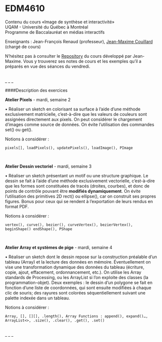 EDM4610
=======

Contenu du cours «Image de synthèse et interactivité»<br>
UQAM - Université du Québec à Montréal<br>
Programme de Baccalauréat en médias interactifs

Enseignants : Jean-François Renaud (professeur), <a href="https://github.com/jmcouillard">Jean-Maxime Couillard</a> (chargé de cours)

N’hésitez pas à consulter le <a href="https://github.com/jmcouillard/EDM4610">Repository</a> du cours développé par Jean-Maxime. Vous y trouverez ses notes de cours et les exemples qu’il a préparés en vue des séances du vendredi.<br>

<br>
_ _ _

####Description des exercices

**Atelier Pixels** - mardi, semaine 2

• Réaliser un sketch en colorisant sa surface à l’aide d’une méthode exclusivement matricielle, c’est-à-dire que les valeurs de couleurs sont assignées directement aux pixels. On peut considérer le chargement d’images comme source de données. On évite l’utilisation des commandes set() ou get().

Notions à considérer :

`pixels[], loadPixels(), updatePixels(), loadImage(), PImage`

<br>

**Atelier Dessin vectoriel** - mardi, semaine 3

• Réaliser un sketch présentant un motif ou une structure graphique. Le dessin se fait à l’aide d’une méthode exclusivement vectorielle, c’est-à-dire que les formes sont constituées de tracés (droites, courbes), et donc de points de contrôle pouvant être **modifiés dynamiquement**. On évite l’utilisation des primitives 2D rect() ou ellipse(), car on construit ses propres figures. Bonus pour ceux qui se rendent à l’exportation de leurs rendus en format PDF.

Notions à considérer :

`vertex(), curve(), bezier(), curveVertex(), bezierVertex(), beginShape() endShape(), PShape`

<br>

**Atelier Array et systèmes de pige** - mardi, semaine 4

• Réaliser un sketch dont le dessin repose sur la construction préalable d’un tableau (Array) et la lecture des données en mémoire. Éventuellement on vise une transformation dynamique des données du tableau (écriture, copie, ajout, effacement, ordonnancement, etc.). On utilise les Array standards de Processing, ou les ArrayList si l’on exploite des classes (la programmation-objet). Deux exemples : le dessin d’un polygone se fait en fonction d’une liste de coordonnées, qui sont ensuite modifiées à chaque clic de souris; des rayures sont colorées séquentiellement suivant une palette indexée dans un tableau.

Notions à considérer :

`Array, [], [][], .length(), Array Functions : append(), expand()…, ArrayList<>, .size(), .clear(), .get(), .set()`

<br>
_ _ _
